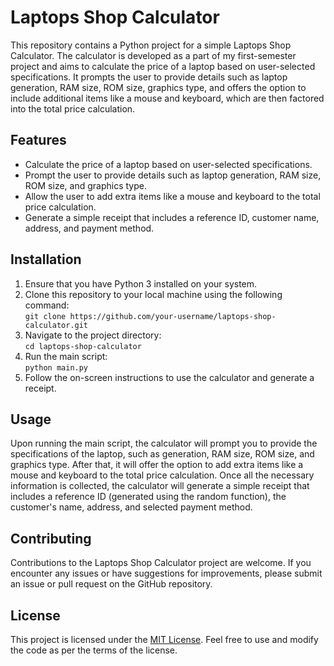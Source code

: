 <h1>Laptops Shop Calculator</h1>

<p>This repository contains a Python project for a simple Laptops Shop Calculator. The calculator is developed as a part of my first-semester project and aims to calculate the price of a laptop based on user-selected specifications. It prompts the user to provide details such as laptop generation, RAM size, ROM size, graphics type, and offers the option to include additional items like a mouse and keyboard, which are then factored into the total price calculation.</p>

<h2>Features</h2>

<ul>
  <li>Calculate the price of a laptop based on user-selected specifications.</li>
  <li>Prompt the user to provide details such as laptop generation, RAM size, ROM size, and graphics type.</li>
  <li>Allow the user to add extra items like a mouse and keyboard to the total price calculation.</li>
  <li>Generate a simple receipt that includes a reference ID, customer name, address, and payment method.</li>
</ul>

<h2>Installation</h2>

<ol>
  <li>Ensure that you have Python 3 installed on your system.</li>
  <li>Clone this repository to your local machine using the following command:<br>
      <code>git clone https://github.com/your-username/laptops-shop-calculator.git</code></li>
  <li>Navigate to the project directory:<br>
      <code>cd laptops-shop-calculator</code></li>
  <li>Run the main script:<br>
      <code>python main.py</code></li>
  <li>Follow the on-screen instructions to use the calculator and generate a receipt.</li>
</ol>

<h2>Usage</h2>

<p>Upon running the main script, the calculator will prompt you to provide the specifications of the laptop, such as generation, RAM size, ROM size, and graphics type. After that, it will offer the option to add extra items like a mouse and keyboard to the total price calculation. Once all the necessary information is collected, the calculator will generate a simple receipt that includes a reference ID (generated using the random function), the customer's name, address, and selected payment method.</p>

<h2>Contributing</h2>

<p>Contributions to the Laptops Shop Calculator project are welcome. If you encounter any issues or have suggestions for improvements, please submit an issue or pull request on the GitHub repository.</p>

<h2>License</h2>

<p>This project is licensed under the <a href="LICENSE">MIT License</a>. Feel free to use and modify the code as per the terms of the license.</p>

